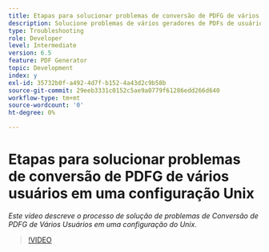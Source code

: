 ```yaml
---
title: Etapas para solucionar problemas de conversão de PDFG de vários usuários em uma configuração Unix
description: Solucione problemas de vários geradores de PDFs de usuários na configuração do UNIX.
type: Troubleshooting
role: Developer
level: Intermediate
version: 6.5
feature: PDF Generator
topic: Development
index: y
exl-id: 35732b0f-a492-4d7f-b152-4a43d2c9b58b
source-git-commit: 29eeb3331c0152c5ae9a0779f61286edd266d640
workflow-type: tm+mt
source-wordcount: '0'
ht-degree: 0%

---
```



# Etapas para solucionar problemas de conversão de PDFG de vários usuários em uma configuração Unix

*Este vídeo descreve o processo de solução de problemas de Conversão de PDFG de Vários Usuários em uma configuração do Unix.*

>[!VIDEO](https://video.tv.adobe.com/v/335549?quality=9&learn=on)
